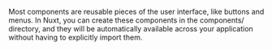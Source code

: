Most components are reusable pieces of the user interface, like buttons and menus. In Nuxt, you can create these components in the components/ directory, and they will be automatically available across your application without having to explicitly import them.